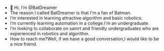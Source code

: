 - 👋 Hi, I’m @BatDreamer
- The reason I called BatDreamer is that I'm a fan of Batman. 
- I’m interested in learning attractive algorithm and basic robotics.
- I’m currently learning automation in a college.I'm an undergraduate. 
- I’m looking to collaborate on samrt and friendly undergraduates who are experienced in robotics and algorithm.
- How to reach me?Well, if we have a good conversation,I would like to be a nice friend.

<!---
BatDreamer/BatDreamer is a ✨ special ✨ repository because its `README.md` (this file) appears on your GitHub profile.
You can click the Preview link to take a look at your changes.
--->
